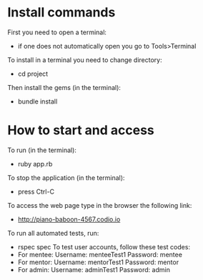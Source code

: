 # Install commands
First you need to open a terminal:
- if one does not automatically open you go to Tools>Terminal

To install in a terminal you need to change directory:
- cd project

Then install the gems (in the terminal):
- bundle install 

# How to start and access
To run (in the terminal):
- ruby app.rb

To stop the application (in the terminal):
- press Ctrl-C

To access the web page type in the browser the following link:
- http://piano-baboon-4567.codio.io

To run all automated tests, run:
- rspec spec 
To test user accounts, follow these test codes:
- For mentee: 
    Username: menteeTest1
    Password: mentee
- For mentor:
    Username: mentorTest1
    Password: mentor
- For admin:
    Username: adminTest1
    Password: admin 
    